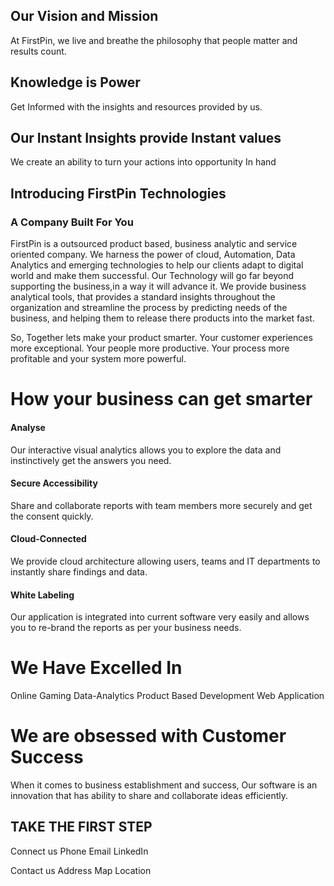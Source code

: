 

## Our Vision and Mission

At FirstPin, we live and breathe the philosophy that people matter and results count.

## Knowledge is Power 
Get Informed with the insights and resources provided by us. 

## Our Instant Insights provide Instant values
We create an ability to turn your actions into opportunity In hand
 

## Introducing FirstPin Technologies
### A Company Built For You
FirstPin is a outsourced product based, business analytic and service oriented company. We harness  the power of cloud, Automation, Data Analytics and emerging technologies to help our clients adapt to digital world and make them successful. 
Our Technology will go far beyond supporting the business,in a way it will advance it. We provide business analytical tools, that provides a standard insights throughout the organization and streamline the process by predicting needs of the business, and helping them to  release there products into the market fast. 

So, Together lets make your product smarter. Your customer experiences more exceptional. Your people more productive. Your process more profitable and your system more powerful.

# How your business can get smarter

#### Analyse

Our interactive visual analytics allows you to explore the data and instinctively get the answers you need.

#### Secure Accessibility
Share and collaborate reports with team members more securely and get the consent quickly.

#### Cloud-Connected

We provide cloud architecture allowing users, teams and IT departments to instantly share findings and data.

#### White Labeling

Our application is integrated into current software very easily and allows you to re-brand the reports as per your business needs.

# We Have Excelled In

Online Gaming
Data-Analytics
Product Based Development
Web Application

# We are obsessed with Customer Success

When it comes to business establishment and success, Our software is an innovation that has ability to share and collaborate ideas efficiently.


## TAKE THE FIRST STEP

Connect us
Phone   			Email		  LinkedIn

Contact us
Address
Map Location
<!--stackedit_data:
eyJoaXN0b3J5IjpbLTEwMDYzMjQzNDksLTE2NTc3MDUyNiw3Nz
E3NzI1NDMsNjE0OTAyNjQ3LC05NjA0NzI4NDcsLTkwNDA0NzQ0
LC0xMDA2NDk3NTkzLC0xODkzNDU5NzQzLDE0NDIwNzcxNDcsLT
E1MTU4NjQ1MjksMzAxODc3Njk3LC0xOTg4NzI4ODY1LC0xMjc5
NDk1NjE0LDEwNzEzNDA5MTAsLTE0NTIzNzAzMCwtMTM3Nzg1OT
YyLDEyMjQxOTAzOCwtMTg1MzU5OTA0MywtNTc4NTc1NzY5LC0x
MTA3OTc2OTIyXX0=
-->